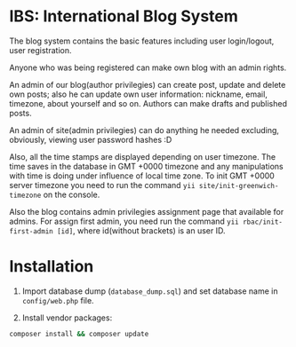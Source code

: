 IBS: International Blog System
==============================

The blog system contains the basic features including user login/logout, user registration.

Anyone who was being registered can make own blog with an admin rights.

An admin of our blog(author privilegies) can create post, update and delete own posts; also he can update own user information: nickname, email, timezone, about yourself and so on.
Authors can make drafts and published posts.

An admin of site(admin privilegies) can do anything he needed excluding, obviously, viewing user password hashes :D

Also, all the time stamps are displayed depending on user timezone.
The time saves in the database in GMT +0000 timezone and any manipulations with time is doing under influence of local time zone.
To init GMT +0000 server timezone you need to run the command `yii site/init-greenwich-timezone` on the console.

Also the blog contains admin privilegies assignment page that available for admins. 
For assign first admin, you need run the command `yii rbac/init-first-admin [id]`, where id(without brackets) is an user ID.

Installation
============

1. Import database dump (`database_dump.sql`) and set database name in `config/web.php` file.

2. Install vendor packages:
```bash
composer install && composer update
```
